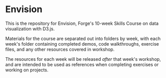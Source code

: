 # Envision
This is the repository for Envision, Forge's 10-week Skills Course on data visualization with D3.js. 

Materials for the course are separated out into folders by week, with each week's folder containing completed demos, code walkthroughs, exercise files, and any other resources covered in workshop. 

The resources for each week will be released _after_ that week's workshop, and are intended to be used as references when completing exercises or working on projects. 
